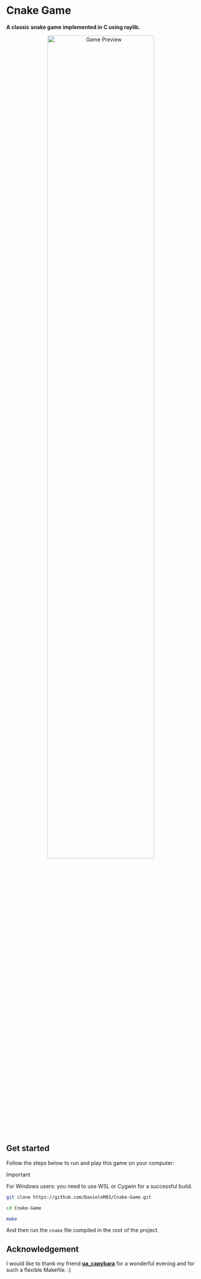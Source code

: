 # Cnake Game

**A classic snake game implemented in C using raylib.**

<div align="center">
<img src="https://i.postimg.cc/W39R3DZt/Cnake-Game-Preview.png" width=75% alt="Game Preview"/>
</div>

## Get started

Follow the steps below to run and play this game on your computer:

> [!IMPORTANT]  
> For Windows users: you need to use WSL or Cygwin for a successful build.

```bash
git clone https://github.com/DanieloM83/Cnake-Game.git

cd Cnake-Game

make
```

And then run the `cnake` file compiled in the root of the project.

## Acknowledgement

I would like to thank my friend [**ua_capybara**](https://github.com/flop-code) for a wonderful evening and for such a flexible Makefile. :)

